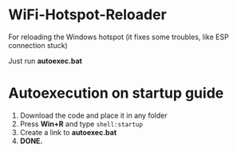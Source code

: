 # WiFi-Hotspot-Reloader
For reloading the Windows hotspot (it fixes some troubles, like ESP connection stuck)

Just run **autoexec.bat**

# Autoexecution on startup guide
1. Download the code and place it in any folder
2. Press **Win+R** and type `shell:startup`
3. Create a link to **autoexec.bat**
4. **DONE.**
